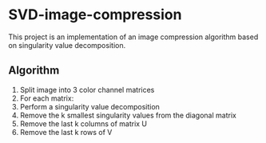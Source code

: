 # SVD-image-compression
This project is an implementation of an image compression algorithm based on singularity value decomposition.

## Algorithm
1. Split image into 3 color channel matrices
2. For each matrix:
3. Perform a singularity value decomposition
4. Remove the k smallest singularity values from the diagonal matrix
5. Remove the last k columns of matrix U
6. Remove the last k rows of V
